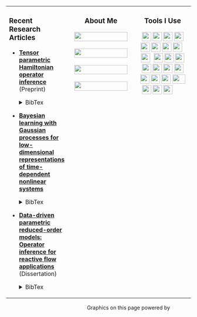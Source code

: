 <table cellspacing="0" cellpadding="0"><tr><td valign="top">

### Recent Research Articles

- [**Tensor parametric Hamiltonian operator inference**](https://arxiv.org/abs/2502.10888) (Preprint)<details><summary>BibTex</summary><pre>
@misc{vijaywargiya2025tensoropinf,
      title={Tensor parametric Hamiltonian operator inference}, 
      author={Arjun Vijaywargiya and Shane A. McQuarrie and Anthony Gruber},
      year={2025},
      eprint={2502.10888},
      archivePrefix={arXiv},
      primaryClass={math.NA},
      url={https://arxiv.org/abs/2502.10888},
}
</pre></details>

- [**Bayesian learning with Gaussian processes for low-dimensional representations of time-dependent nonlinear systems**](https://doi.org/10.1016/j.physd.2025.134572)<details><summary>BibTex</summary><pre>
@article{mcquarrie2025gpbayesopinf,
    title = {Bayesian learning with {G}aussian processes for low-dimensional representations of time-dependent nonlinear systems}, 
    author = {Shane A. McQuarrie and Anirban Chaudhuri and Karen E. Willcox and Mengwu Guo},
    journal = {Physica D: Nonlinear Phenomena},
    volume = {475},
    pages = {134572},
    year = {2025},
    doi = {10.1016/j.physd.2025.134572},
}
</pre></details>

- [**Data-driven parametric reduced-order models: Operator inference for reactive flow applications**](https://doi.org/10.26153/tsw/50172) (Dissertation)<details><summary>BibTex</summary><pre>
@phdthesis{mcquarrie2023thesis,
    title = {Data-driven parametric reduced-order models: {O}perator inference for reactive flow applications},
    author = {Shane A. McQuarrie},
    year = {2023},
    doi = {10.26153/tsw/50172},
    school = {The University of Texas at Austin},
}
</pre></details>

</td><td align="center" valign="top" width="180">

### About Me

<p align="center">
    <a href="https://github.com/shanemcq18/shanemcq18/raw/main/cv/ShaneMcQuarrieCV.pdf"><img src="https://img.shields.io/badge/Curriculum%20Vitae-005A2B.svg?style=flat-square&logo=read-the-docs&logoColor=white" height="25" width="145"/></a>
    <br></br>
    <a href="https://scholar.google.com/citations?user=qQ6JDJ4AAAAJ"><img src="https://img.shields.io/badge/Google%20Scholar-4285F4.svg?style=flat-square&logo=google-scholar&logoColor=white" height="25" width="145"/></a>
    <br></br>
    <a href="https://www.linkedin.com/in/shane-mcquarrie"><img src="https://img.shields.io/badge/LinkedIn%20Profile-0077B5.svg?style=flat-square&logo=linkedin&logoColor=white" height="25" width="145"/></a>
    <br></br>
    <a href="mailto:smcquar@sandia.gov"><img src="https://img.shields.io/badge/Contact%20(Email)-D14836.svg?style=flat-square&logo=gmail&logoColor=white" height="25" width="145"/></a>
</p>

</td><td align="center" valign="top" width="190">

### Tools I Use

<p align="center">
    <a href="https://www.python.org/"><img src="https://img.shields.io/badge/-3776AB.svg?style=flat-square&logo=python&logoColor=white&logoWidth=0" height="25"/></a>
    <a href="https://en.wikipedia.org/wiki/Unix_shell"><img src="https://img.shields.io/badge/-4EAA25.svg?style=flat-square&logo=gnu-bash&logoColor=white" height="25"/></a>
    <a href="https://www.latex-project.org/"><img src="https://img.shields.io/badge/-008080.svg?style=flat-square&logo=latex&logoColor=white" height="25"/></a>
    <a href="https://guides.github.com/features/mastering-markdown/"><img src="https://img.shields.io/badge/-000000.svg?style=flat-square&logo=markdown&logoColor=white" height="25"/></a>
    <a href="https://git-scm.com/"><img src="https://img.shields.io/badge/-F05032.svg?style=flat-square&logo=git&logoColor=white" height="25"/></a>
    <a href="https://github.com/"><img src="https://img.shields.io/badge/-181717.svg?style=flat-square&logo=github&logoColor=white" height="25"/></a>
    <a href="https://slack.com/"><img src="https://img.shields.io/badge/-4A154B.svg?style=flat-square&logo=slack&logoColor=white" height="25"/></a>
    <a href="https://zoom.us"><img src="https://img.shields.io/badge/-2D8CFF.svg?style=flat-square&logo=zoom&logoColor=white" height="25"/></a>
    <a href="https://code.visualstudio.com/"><img src="https://img.shields.io/badge/-FFFFFF.svg?style=flat-square" height="25" width="3"/></a>
    <a href="https://code.visualstudio.com/"><img src="https://code.visualstudio.com/assets/images/code-stable.png" height="25"/></a>
    <a href="https://code.visualstudio.com/"><img src="https://img.shields.io/badge/-FFFFFF.svg?style=flat-square" height="25" width="1"/></a>
    <a href="https://jupyter.org/"><img src="https://img.shields.io/badge/-F37626.svg?style=flat-square&logo=jupyter&logoColor=white" height="25"/></a>
    <a href="https://www.overleaf.com/"><img src="https://img.shields.io/badge/-47A141.svg?style=flat-square&logo=overleaf&logoColor=white" height="25"/></a>
    <!-- <a href="https://www.microsoft.com/en-us/microsoft-365/powerpoint"><img src="https://img.shields.io/badge/-B7472A.svg?style=flat-square&logo=microsoft-powerpoint&logoColor=white" height="25"/></a> -->
    <a href="https://www.apple.com/"><img src="https://img.shields.io/badge/-999999.svg?style=flat-square&logo=apple&logoColor=white" height="25"/></a>
    <!-- <a href="https://www.linux.org/"><img src="https://img.shields.io/badge/-FCC624.svg?style=flat-square&logo=linux&logoColor=black" height="25"/></a> -->
    <a href="https://www.google.com/chrome/"><img src="https://img.shields.io/badge/-4285F4.svg?style=flat-square&logo=google-chrome&logoColor=white" height="25"/></a>
    <!-- <a href="https://www.apple.com/safari/"><img src="https://img.shields.io/badge/-000000.svg?style=flat-square&logo=safari&logoColor=white" height="25"/></a> -->
    <a href="https://github.com/features/actions"><img src="https://img.shields.io/badge/-2088FF.svg?style=flat-square&logo=github-actions&logoColor=white" height="25"/></a>
    <a href="https://drive.google.com"><img src="https://img.shields.io/badge/-4285F4.svg?style=flat-square&logo=google-drive&logoColor=white" height="25"/></a>
    <a href="https://www.youtube.com/"><img src="https://img.shields.io/badge/-FF0000.svg?style=flat-square&logo=youtube&logoColor=white" height="25"/></a>
    <a href="https://stackexchange.com/"><img src="https://img.shields.io/badge/-1E5397.svg?style=flat-square&logo=stack-exchange&logoColor=white" height="25"/></a>
    <a href="https://stackoverflow.com/"><img src="https://img.shields.io/badge/-FE7A16.svg?style=flat-square&logo=stack-overflow&logoColor=white" height="25"/></a>
    <a href="https://github.com/features/copilot"><img src="https://img.shields.io/badge/-181717?style=flat-square&logo=github-copilot&logoColor=white" height="25"/></a>
    <!-- <a href="https://www.anaconda.com/"><img src="https://img.shields.io/badge/-42B029.svg?&style=flat-square&logo=anaconda&logoColor=white" height="25"/></a> -->
    <!-- <a href="https://pandas.pydata.org/"><img src="https://img.shields.io/badge/-150458.svg?style=flat-square&logo=pandas&logoColor=white" height="25"/></a> -->
    <a href="https://chatgpt.com/"><img src="https://upload.wikimedia.org/wikipedia/commons/thumb/0/04/ChatGPT_logo.svg/1024px-ChatGPT_logo.svg.png" height="25" width="35"/></a>
    <a href="https://numpy.org/"><img src="https://raw.githubusercontent.com/numpy/numpy/main/branding/logo/logomark/numpylogoicon.svg" height="25" width="25"/></a>
    <a href="https://scipy.org/"><img src="https://scipy.org/images/logo.svg" height="25" width="25"/></a>
    <a href="https://matplotlib.org/"><img src="https://github.com/shanemcq18/shanemcq18/raw/main/img/matplotlib-logo.svg" height="25" width="25"/></a>
    <a href="https://scikit-learn.org/stable/"><img src="https://github.com/scikit-learn/scikit-learn/raw/main/doc/images/scikit-learn-logo-notext.png" height="13" width="25"/></a>
    <!-- <a href="https://black.readthedocs.io/en/stable/"><img src="https://github.com/psf/black/raw/main/docs/_static/logo2-readme.png" height="25"/></a> -->
</p>

</td></tr></table>

<p align="right">
    Graphics on this page powered by
    <a href="https://bfy.tw/Ox8q"><img src="https://img.shields.io/badge/Google%20Search-4285F4.svg?style=flat-square&logo=google&logoColor=white" height="15"/></a>
    <a href="https://shields.io/"><img src="https://img.shields.io/badge/Shields-IO-green.svg?style=flat-square&logo=none" height="15"/></a>
    <a href="https://simpleicons.org/"><img src="https://img.shields.io/badge/Simple%20Icons-111111.svg?style=flat-square&logo=simple-icons&logoColor=white" height="15"/></a>
</p>
